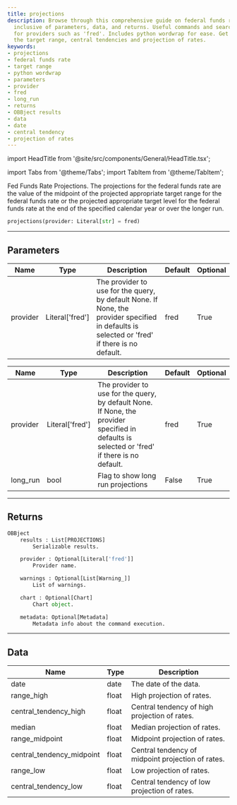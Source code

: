```yaml
---
title: projections
description: Browse through this comprehensive guide on federal funds rate projections
  inclusive of parameters, data, and returns. Useful commands and searches provided
  for providers such as 'fred'. Includes python wordwrap for ease. Get details on
  the target range, central tendencies and projection of rates.
keywords:
- projections
- federal funds rate
- target range
- python wordwrap
- parameters
- provider
- fred
- long_run
- returns
- OBBject results
- data
- date
- central tendency
- projection of rates
---
```


import HeadTitle from '@site/src/components/General/HeadTitle.tsx';

<HeadTitle title="fixedincome.projections - Reference | OpenBB Platform Docs" />

import Tabs from '@theme/Tabs';
import TabItem from '@theme/TabItem';

Fed Funds Rate Projections.
    The projections for the federal funds rate are the value of the midpoint of the
    projected appropriate target range for the federal funds rate or the projected
    appropriate target level for the federal funds rate at the end of the specified
    calendar year or over the longer run.

```python wordwrap
projections(provider: Literal[str] = fred)
```

---

## Parameters

<Tabs>
<TabItem value="standard" label="Standard">

| Name | Type | Description | Default | Optional |
| ---- | ---- | ----------- | ------- | -------- |
| provider | Literal['fred'] | The provider to use for the query, by default None. If None, the provider specified in defaults is selected or 'fred' if there is no default. | fred | True |
</TabItem>

<TabItem value='fred' label='fred'>

| Name | Type | Description | Default | Optional |
| ---- | ---- | ----------- | ------- | -------- |
| provider | Literal['fred'] | The provider to use for the query, by default None. If None, the provider specified in defaults is selected or 'fred' if there is no default. | fred | True |
| long_run | bool | Flag to show long run projections | False | True |
</TabItem>

</Tabs>

---

## Returns

```python wordwrap
OBBject
    results : List[PROJECTIONS]
        Serializable results.

    provider : Optional[Literal['fred']]
        Provider name.

    warnings : Optional[List[Warning_]]
        List of warnings.

    chart : Optional[Chart]
        Chart object.

    metadata: Optional[Metadata]
        Metadata info about the command execution.
```

---

## Data

<Tabs>
<TabItem value="standard" label="Standard">

| Name | Type | Description |
| ---- | ---- | ----------- |
| date | date | The date of the data. |
| range_high | float | High projection of rates. |
| central_tendency_high | float | Central tendency of high projection of rates. |
| median | float | Median projection of rates. |
| range_midpoint | float | Midpoint projection of rates. |
| central_tendency_midpoint | float | Central tendency of midpoint projection of rates. |
| range_low | float | Low projection of rates. |
| central_tendency_low | float | Central tendency of low projection of rates. |
</TabItem>

</Tabs>

